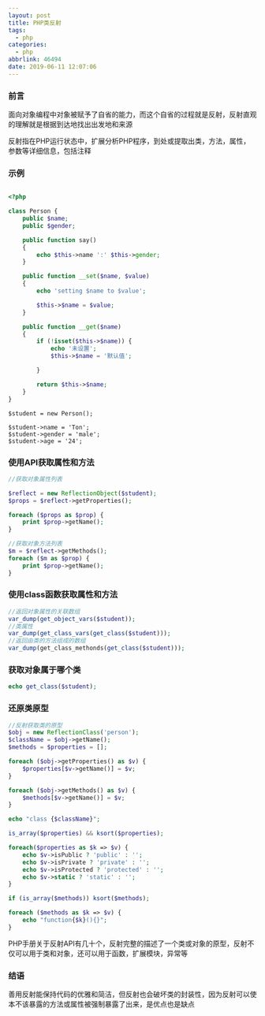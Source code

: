 ```yaml
---
layout: post
title: PHP类反射
tags:
  - php
categories:
  - php
abbrlink: 46494
date: 2019-06-11 12:07:06
---
```


### 前言

面向对象编程中对象被赋予了自省的能力，而这个自省的过程就是反射，反射直观的理解就是根据到达地找出出发地和来源

反射指在PHP运行状态中，扩展分析PHP程序，到处或提取出类，方法，属性，参数等详细信息，包括注释

<!--more-->

### 示例

```php

<?php

class Person {
    public $name;
    public $gender;

    public function say()
    {
        echo $this->name ':' $this->gender;
    }

    public function __set($name, $value)
    {
        echo 'setting $name to $value';

        $this->$name = $value;
    }

    public function __get($name)
    {
        if (!isset($this->$name)) {
            echo '未设置';
            $this->$name = '默认值';

        }

        return $this->$name;
    }
}
```

```
$student = new Person();

$student->name = 'Ton';
$student->gender = 'male';
$student->age = '24';
```

### 使用API获取属性和方法

```php
//获取对象属性列表

$reflect = new ReflectionObject($student);
$props = $reflect->getProperties();

foreach ($props as $prop) {
    print $prop->getName();
}

//获取对象方法列表
$m = $reflect->getMethods();
foreach ($m as $prop) {
    print $prop->getName();
}
```

### 使用class函数获取属性和方法

```php
//返回对象属性的关联数组
var_dump(get_object_vars($student));
//类属性
var_dump(get_class_vars(get_class($student)));
//返回由类的方法组成的数组
var_dump(get_class_methonds(get_class($student)));
```

### 获取对象属于哪个类

```php
echo get_class($student);
```


### 还原类原型

```php
//反射获取类的原型
$obj = new ReflectionClass('person');
$className = $obj->getName();
$methods = $properties = [];

foreach ($obj->getProperties() as $v) {
    $properties[$v->getName()] = $v;
}

foreach ($obj->getMethods() as $v) {
    $methods[$v->getName()] = $v;
}

echo "class {$className}";

is_array($properties) && ksort($properties);

foreach($properties as $k => $v) {
    echo $v->isPublic ? 'public' : '';
    echo $v->isPrivate ? 'private' : '';
    echo $v->isProtected ? 'protected' : '';
    echo $v->static ? 'static' : '';
}

if (is_array($methods)) ksort($methods);

foreach ($methods as $k => $v) {
    echo "function{$k}(){}";
}

```

PHP手册关于反射API有几十个，反射完整的描述了一个类或对象的原型，反射不仅可以用于类和对象，还可以用于函数，扩展模块，异常等

### 结语

善用反射能保持代码的优雅和简洁，但反射也会破坏类的封装性，因为反射可以使本不该暴露的方法或属性被强制暴露了出来，是优点也是缺点
